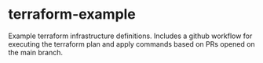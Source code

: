# terraform-example
Example terraform infrastructure definitions. Includes a github workflow for executing the terraform plan and apply commands based on PRs opened on the main branch.
